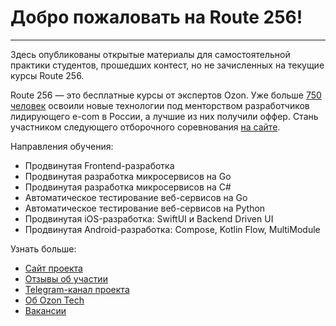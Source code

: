# Добро пожаловать на Route 256!
_______________________________________________________
Здесь опубликованы открытые материалы для самостоятельной практики студентов, прошедших контест, но не зачисленных на текущие курсы Route 256.  

Route 256 — это бесплатные курсы от экспертов Ozon. Уже больше [750 человек](https://route256.ozon.ru/stream) освоили новые технологии под менторством разработчиков лидирующего e-com в России, а лучшие из них получили оффер. Стань участником следующего отборочного соревнования [на сайте](https://route256.ozon.ru/?utm_source=github&utm_medium=link&utm_campaign=github).

Направления обучения:
- Продвинутая Frontend-разработка
- Продвинутая разработка микросервисов на Go
- Продвинутая разработка микросервисов на C#
- Автоматическое тестирование веб-сервисов на Go
- Автоматическое тестирование веб-сервисов на Python
- Продвинутая iOS-разработка: SwiftUI и Backend Driven UI
- Продвинутая Android-разработка: Compose, Kotlin Flow, MultiModule

Узнать больше:
- [Сайт проекта](https://route256.ozon.ru/?utm_source=github&utm_medium=link&utm_campaign=github)
- [Отзывы об участии](https://route256.ozon.ru/stream)
- [Telegram-канал проекта](https://t.me/route_256)
- [Об Ozon Tech](https://tech.ozon.ru/)
- [Вакансии](https://job.ozon.ru/it/)
